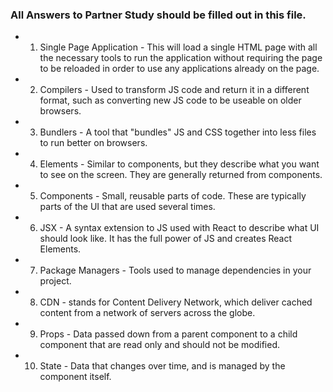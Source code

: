 ### All Answers to Partner Study should be filled out in this file.
 * 1. Single Page Application - This will load a single HTML page with all the necessary tools to run the application without requiring the page to be reloaded in order to use any applications already on the page.

 * 2. Compilers - Used to transform JS code and return it in a different format, such as converting new JS code to be useable on older browsers.

 * 3. Bundlers - A tool that "bundles" JS and CSS together into less files to run better on browsers.

 * 4. Elements - Similar to components, but they describe what you want to see on the screen. They are generally returned from components.

 * 5. Components - Small, reusable parts of code. These are typically parts of the UI that are used several times.

 * 6. JSX - A syntax extension to JS used with React to describe what UI should look like. It has the full power of JS and creates React Elements.

 * 7. Package Managers - Tools used to manage dependencies in your project.

 * 8. CDN - stands for Content Delivery Network, which deliver cached content from a network of servers across the globe.

 * 9. Props - Data passed down from a parent component to a child component that are read only and should not be modified.

 * 10. State - Data that changes over time, and is managed by the component itself.